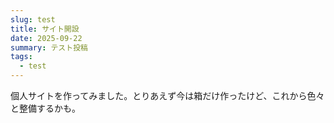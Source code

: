 ```yaml
---
slug: test
title: サイト開設
date: 2025-09-22
summary: テスト投稿
tags:
  - test
---
```

個人サイトを作ってみました。とりあえず今は箱だけ作ったけど、これから色々と整備するかも。
